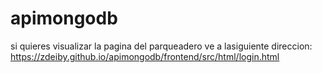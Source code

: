 # apimongodb

si quieres visualizar la pagina del parqueadero ve a lasiguiente direccion: https://zdeiby.github.io/apimongodb/frontend/src/html/login.html
